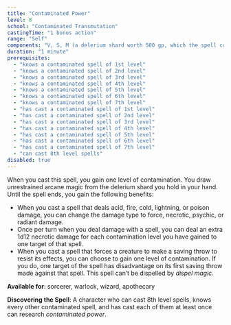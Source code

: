 ```yaml
---
title: "Contaminated Power"
level: 8
school: "Contaminated Transmutation"
castingTime: "1 bonus action"
range: "Self"
components: "V, S, M (a delerium shard worth 500 gp, which the spell consumes)"
duration: "1 minute"
prerequisites:
  - "knows a contaminated spell of 1st level"
  - "knows a contaminated spell of 2nd level"
  - "knows a contaminated spell of 3rd level"
  - "knows a contaminated spell of 4th level"
  - "knows a contaminated spell of 5th level"
  - "knows a contaminated spell of 6th level"
  - "knows a contaminated spell of 7th level"
  - "has cast a contaminated spell of 1st level"
  - "has cast a contaminated spell of 2nd level"
  - "has cast a contaminated spell of 3rd level"
  - "has cast a contaminated spell of 4th level"
  - "has cast a contaminated spell of 5th level"
  - "has cast a contaminated spell of 6th level"
  - "has cast a contaminated spell of 7th level"
  - "can cast 8th level spells"
disabled: true
---
```


When you cast this spell, you gain one level of contamination. You draw unrestrained arcane magic from the delerium shard you hold in your hand. Until the spell ends, you gain the following benefits:

- When you cast a spell that deals acid, fire, cold, lightning, or poison damage, you can change the damage type to force, necrotic, psychic, or radiant damage.
- Once per turn when you deal damage with a spell, you can deal an extra 1d12 necrotic damage for each contamination level you have gained to one target of that spell.
- When you cast a spell that forces a creature to make a saving throw to resist its effects, you can choose to gain one level of contamination. If you do, one target of the spell has disadvantage on its first saving throw made against that spell.
  This spell can’t be dispelled by _dispel magic_.

**Available for**: sorcerer, warlock, wizard, apothecary

**Discovering the Spell**: A character who can cast 8th level spells, knows every other contaminated spell, and has cast each of them at least once can research _contaminated power_.

